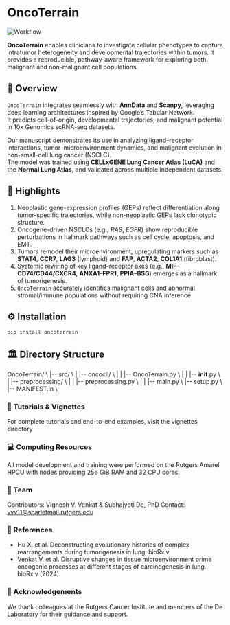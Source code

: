 # OncoTerrain

![Workflow](assets/Workflow.png)

**OncoTerrain** enables clinicians to investigate cellular phenotypes to capture intratumor heterogeneity and developmental trajectories within tumors. It provides a reproducible, pathway-aware framework for exploring both malignant and non-malignant cell populations.

## 🧬 Overview

`OncoTerrain` integrates seamlessly with **AnnData** and **Scanpy**, leveraging deep learning architectures inspired by Google’s Tabular Network.  
It predicts cell-of-origin, developmental trajectories, and malignant potential in 10x Genomics scRNA-seq datasets.

Our manuscript demonstrates its use in analyzing ligand–receptor interactions, tumor–microenvironment dynamics, and malignant evolution in non-small-cell lung cancer (NSCLC).  
The model was trained using **CELLxGENE Lung Cancer Atlas (LuCA)** and the **Normal Lung Atlas**, and validated across multiple independent datasets.

## 🌟 Highlights
1. Neoplastic gene-expression profiles (GEPs) reflect differentiation along tumor-specific trajectories, while non-neoplastic GEPs lack clonotypic structure.  
2. Oncogene-driven NSCLCs (e.g., *RAS*, *EGFR*) show reproducible perturbations in hallmark pathways such as cell cycle, apoptosis, and EMT.  
3. Tumors remodel their microenvironment, upregulating markers such as **STAT4**, **CCR7**, **LAG3** (lymphoid) and **FAP**, **ACTA2**, **COL1A1** (fibroblast).  
4. Systemic rewiring of key ligand–receptor axes (e.g., **MIF–CD74/CD44/CXCR4**, **ANXA1–FPR1**, **PPIA–BSG**) emerges as a hallmark of tumorigenesis.  
5. `OncoTerrain` accurately identifies malignant cells and abnormal stromal/immune populations without requiring CNA inference.

## ⚙️ Installation
``` pip install oncoterrain ```

## 🏛 Directory Structure 
OncoTerrain/ \ 
|-- src/ \ 
|   |-- oncocli/ \ 
|   |   |-- OncoTerrain.py \ 
|   |   |-- __init__.py \ 
|   |-- preprocessing/ \ 
|   |   |-- preprocessing.py \ 
|   |   |-- main.py \ 
|-- setup.py \ 
|-- MANIFEST.in \ 

### 📘 Tutorials & Vignettes
For complete tutorials and end-to-end examples, visit the vignettes directory

### 💻 Computing Resources
All model development and training were performed on the Rutgers Amarel HPCU with nodes providing 256 GiB RAM and 32 CPU cores.

### 👥 Team
Contributors: Vignesh V. Venkat & Subhajyoti De, PhD
Contact: vvv11@scarletmail.rutgers.edu

### 📄 References
- Hu X. et al. Deconstructing evolutionary histories of complex rearrangements during tumorigenesis in lung. bioRxiv.
- Venkat V. et al. Disruptive changes in tissue microenvironment prime oncogenic processes at different stages of carcinogenesis in lung. bioRxiv (2024).

### 🙏 Acknowledgements
We thank colleagues at the Rutgers Cancer Institute and members of the De Laboratory for their guidance and support.